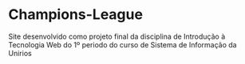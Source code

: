 # Champions-League
 Site desenvolvido como projeto final da disciplina de Introdução à Tecnologia Web do 1º periodo do curso de Sistema de Informação da Unirios
